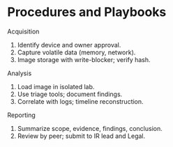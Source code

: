 # Procedures and Playbooks
Acquisition
1. Identify device and owner approval.  
2. Capture volatile data (memory, network).  
3. Image storage with write-blocker; verify hash.  

Analysis
1. Load image in isolated lab.  
2. Use triage tools; document findings.  
3. Correlate with logs; timeline reconstruction.  

Reporting
1. Summarize scope, evidence, findings, conclusion.  
2. Review by peer; submit to IR lead and Legal.
